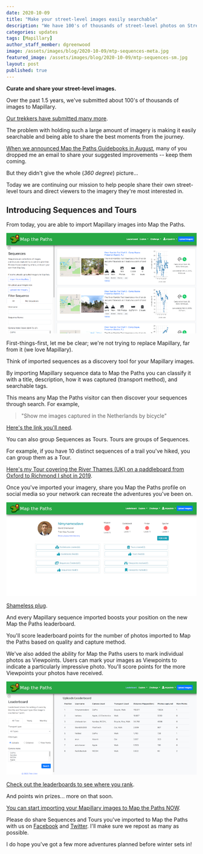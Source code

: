 ```yaml
---
date: 2020-10-09
title: "Make your street-level images easily searchable"
description: "We have 100's of thousands of street-level photos on Street View, Mapillary, and other places on the web. Here's how we manage them."
categories: updates
tags: [Mapillary]
author_staff_member: dgreenwood
image: /assets/images/blog/2020-10-09/mtp-sequences-meta.jpg
featured_image: /assets/images/blog/2020-10-09/mtp-sequences-sm.jpg
layout: post
published: true
---
```


**Curate and share your street-level images.**

Over the past 1.5 years, we've submitted about 100's of thousands of images to Mapillary.

[Our trekkers have submitted many more](/loan).

The problem with holding such a large amount of imagery is making it easily searchable and being able to share the best moments from the journey.

[When we announced Map the Paths Guidebooks in August](/blog/2020/map-the-paths-guidebooks), many of you dropped me an email to share your suggested improvements -- keep them coming.

But they didn't give the whole (_360 degree_) picture...

Today we are continuing our mission to help people share their own street-level tours and direct viewers to the imagery they're most interested in.

## Introducing Sequences and Tours

From today, you are able to import Mapillary images into Map the Paths.

<img class="img-fluid" src="/assets/images/blog/2020-10-09/mtp-sequences-sm.jpg" alt="Map the Paths Sequences" title="Map the Paths Sequences" />

First-things-first, let me be clear; we're not trying to replace Mapillary, far from it (we love Mapillary).

Think of imported sequences as a discovery tool for your Mapillary images.

By importing Mapillary sequence data to Map the Paths you can classify it with a title, description, how it was captured (transport method), and searchable tags.

This means any Map the Paths visitor can then discover your sequences through search. For example,

> "Show me images captured in the Netherlands by bicycle"

[Here's the link you'll need](https://www.mapthepaths.com/sequence/list?page=1&username=&name=&transport_type=12&tag=netherlands).

You can also group Sequences as Tours. Tours are groups of Sequences.

For example, if you have 10 distinct sequences of a trail you've hiked, you can group them as a Tour.

[Here's my Tour covering the River Thames (UK) on a paddleboard from Oxford to Richmond I shot in 2019](https://www.mapthepaths.com/tour/017fec4a-42f4-4339-b8a9-c1ca8c471509/detail).

Once you've imported your imagery, share you Map the Paths profile on social media so your network can recreate the adventures you've been on.

<img class="img-fluid" src="/assets/images/blog/2020-10-09/mtp-user-profile-himynamesdave.jpg" alt="David Greenwood Map the Paths" title="David Greenwood Map the Paths" />

[Shameless plug](https://www.mapthepaths.com/user/himynamesdave/profile/).

And every Mapillary sequence imported boosts your position on the new Map the Paths leaderboard.

You'll score leaderboard points for the number of photos imported to Map the Paths based on quality and capture method.

We've also added the ability for Map the Paths users to mark individual photos as Viewpoints. Users can mark your images as Viewpoints to indicate a particularly impressive photo. You'll score points for the more Viewpoints your photos have received.

<img class="img-fluid" src="/assets/images/blog/2020-10-09/mtp-leaderboard.jpg" alt="Map the Paths leaderboards" title="Map the Paths leaderboards" />

[Check out the leaderboards to see where you rank](https://www.mapthepaths.com/leaderboard/).

And points win prizes... more on that soon.

[You can start importing your Mapillary images to Map the Paths NOW](https://www.mapthepaths.com/sequence/import-sequence).

Please do share Sequences and Tours you've imported to Map the Paths with us on [Facebook](https://www.facebook.com/trekview/) and [Twitter](https://twitter.com/trekview). I'll make sure we repost as many as possible.

I do hope you've got a few more adventures planned before winter sets in!